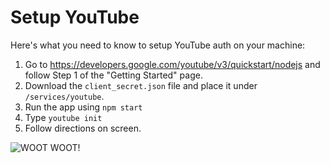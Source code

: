 # Setup YouTube

Here's what you need to know to setup YouTube auth on your machine:

1. Go to https://developers.google.com/youtube/v3/quickstart/nodejs and follow Step 1 of the "Getting Started" page.
2. Download the `client_secret.json` file and place it under `/services/youtube`.
3. Run the app using `npm start`
4. Type `youtube init`
5. Follow directions on screen.

![WOOT WOOT!](https://media.giphy.com/media/3o6ZsXoYhtUlGEyIRa/giphy-downsized.gif)